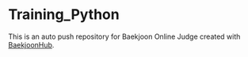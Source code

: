 # Training_Python
This is an auto push repository for Baekjoon Online Judge created with [BaekjoonHub](https://github.com/BaekjoonHub/BaekjoonHub).
